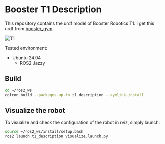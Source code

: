 # Booster T1 Description

This repository contains the urdf model of Booster Robotics T1. I get this urdf from [booster_gym](https://github.com/BoosterRobotics/booster_gym).

![T1](../../../.images/booster_t1.png)

Tested environment:

* Ubuntu 24.04
    * ROS2 Jazzy

## Build

```bash
cd ~/ros2_ws
colcon build --packages-up-to t1_description --symlink-install
```

## Visualize the robot

To visualize and check the configuration of the robot in rviz, simply launch:

```bash
source ~/ros2_ws/install/setup.bash
ros2 launch t1_description visualize.launch.py
```